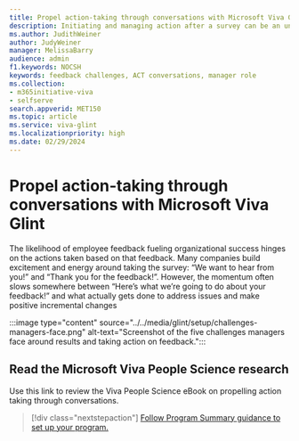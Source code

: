 ```yaml
---
title: Propel action-taking through conversations with Microsoft Viva Glint
description: Initiating and managing action after a survey can be an unclear process. Focused and streamlined action planning is essential. An action plan is a written commitment to make incremental improvements to the employee experience and engagement in their work, on your team, and within the company.
ms.author: JudithWeiner
author: JudyWeiner
manager: MelissaBarry
audience: admin
f1.keywords: NOCSH
keywords: feedback challenges, ACT conversations, manager role
ms.collection:  
- m365initiative-viva
- selfserve 
search.appverid: MET150 
ms.topic: article
ms.service: viva-glint
ms.localizationpriority: high
ms.date: 02/29/2024
---
```


# Propel action-taking through conversations with Microsoft Viva Glint

The likelihood of employee feedback 
fueling organizational success hinges on the 
actions taken based on that feedback. Many 
companies build excitement and energy 
around taking the survey: “We want to hear 
from you!” and “Thank you for the feedback!”. 
However, the momentum often slows 
somewhere between “Here’s what we’re going 
to do about your feedback!” and what actually 
gets done to address issues and make positive 
incremental changes

:::image type="content" source="../../media/glint/setup/challenges-managers-face.png" alt-text="Screenshot of the five challenges managers face around results and taking action on feedback.":::

## Read the Microsoft Viva People Science research  

Use this link to review the Viva People Science eBook on propelling action taking through conversations. 

> [!div class="nextstepaction"]
> [Follow Program Summary guidance to set up your program.](https://adoption.microsoft.com/files/viva/glint/Propel-action-taking-through-conversations-with-Microsoft-Viva-Glint.pdf)

